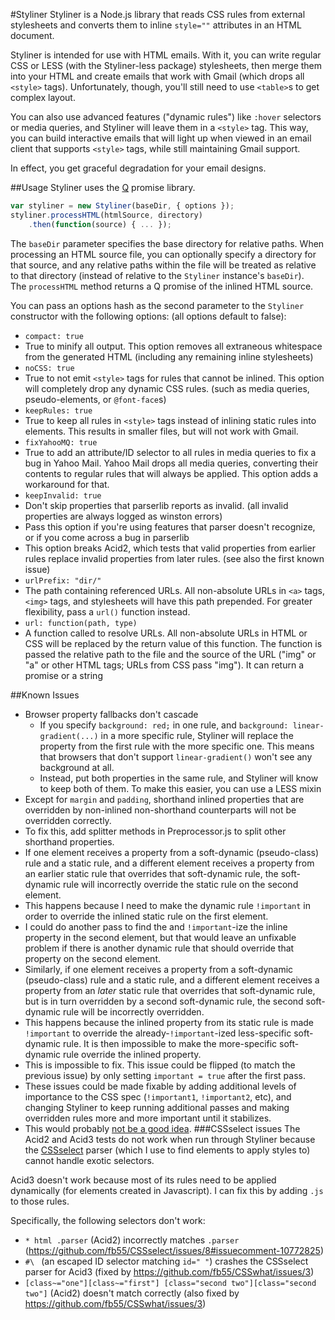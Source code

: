 ﻿#Styliner
Styliner is a Node.js library that reads CSS rules from external stylesheets and converts them to inline `style=""` attributes in an HTML document.  

Styliner is intended for use with HTML emails.  With it, you can write regular CSS or LESS (with the Styliner-less package) stylesheets, then merge them into your HTML and create emails that work with Gmail (which drops all `<style>` tags).  Unfortunately, though, you'll still need to use `<table>`s to get complex layout.

You can also use advanced features ("dynamic rules") like `:hover` selectors or media queries, and Styliner will leave them in a `<style>` tag.  This way, you can build interactive emails that will light up when viewed in an email client that supports `<style>` tags, while still maintaining Gmail support.  

In effect, you get graceful degradation for your email designs.

##Usage
Styliner uses the [Q](https://github.com/kriskowal/q) promise library.

```javascript
var styliner = new Styliner(baseDir, { options });
styliner.processHTML(htmlSource, directory)
    .then(function(source) { ... });
```

The `baseDir` parameter specifies the base directory for relative paths.  When processing an HTML source file, you can optionally specify a directory for that source, and any relative paths within the file will be treated as relative to that directory (instead of relative to the `Styliner` instance's `baseDir`).  
The `processHTML` method returns a Q promise of the inlined HTML source.

You can pass an options hash as the second parameter to the `Styliner` constructor with the following options: (all options default to false):

 - `compact: true`		
  - True to minify all output.  This option removes all extraneous whitespace from the generated HTML (including any remaining inline stylesheets)   
 - `noCSS: true`
  - True to not emit `<style>` tags for rules that cannot be inlined.  This option will completely drop any dynamic CSS rules. (such as media queries, pseudo-elements, or `@font-face`s)
 - `keepRules: true`
  - True to keep all rules in `<style>` tags instead of inlining static rules into elements.  This results in smaller files, but will not work with Gmail.
 - `fixYahooMQ: true`
  - True to add an attribute/ID selector to all rules in media queries to fix a bug in Yahoo Mail.  Yahoo Mail drops all media queries, converting their contents to regular rules that will always be applied.  This option adds a workaround for that.
 - `keepInvalid: true`
  - Don't skip properties that parserlib reports as invalid. (all invalid properties are always logged as winston errors)
  - Pass this option if you're using features that parser doesn't recognize, or if you come across a bug in parserlib
  - This option breaks Acid2, which tests that valid properties from earlier rules replace invalid properties from later rules.  (see also the first known issue)
 - `urlPrefix: "dir/"`
  - The path containing referenced URLs.  All non-absolute URLs in `<a>` tags, `<img>` tags, and stylesheets will have this path prepended.  For greater flexibility, pass a `url()` function instead.
 - `url: function(path, type)`
  - A function called to resolve URLs.  All non-absolute URLs in HTML or CSS will be replaced by the return value of this function. The function is passed the relative path to the file and the source of the URL ("img" or "a" or other HTML tags; URLs from CSS pass "img"). It can return a promise or a string

##Known Issues
 - Browser property fallbacks don't cascade
   - If you specify `background: red;` in one rule, and `background: linear-gradient(...)` in a more specific rule, Styliner will replace the property from the first rule with the more specific one.  This means that browsers that don't support `linear-gradient()` won't see any background at all. 
   - Instead, put both properties in the same rule, and Styliner will know to keep both of them.  To make this easier, you can use a LESS mixin
 - Except for `margin` and `padding`, shorthand inlined properties that are overridden by non-inlined non-shorthand counterparts will not be overridden correctly.
  - To fix this, add splitter methods in Preprocessor.js to split other shorthand properties.
 - If one element receives a property from a soft-dynamic (pseudo-class) rule and a static rule, and a different element receives a property from an earlier static rule that overrides that soft-dynamic rule, the soft-dynamic rule will incorrectly override the static rule on the second element.
  - This happens because I need to make the dynamic rule `!important` in order to override the inlined static rule on the first element.
  - I could do another pass to find the and `!important`-ize the inline property in the second element, but that would leave an unfixable problem if there is another dynamic rule that should override that property on the second element.
 - Similarly, if one element receives a property from a soft-dynamic (pseudo-class) rule and a static rule, and a different element receives a property from an _later_ static rule that overrides that soft-dynamic rule, but is in turn overridden by a second soft-dynamic rule, the second soft-dynamic rule will be incorrectly overridden.
  - This happens because the inlined property from its static rule is made `!important` to override the already-`!important`-ized less-specific soft-dynamic rule.  It is then impossible to make the more-specific soft-dynamic rule override the inlined property.
  - This is impossible to fix.  This issue could be flipped (to match the previous issue) by only setting `important = true` after the first pass.
 - These issues could be made fixable by adding additional levels of importance to the CSS spec (`!important1`, `!important2`, etc), and changing Styliner to keep running additional passes and making overridden rules more and more important until it stabilizes.
  - This would probably [not be a good idea](http://blogs.msdn.com/b/oldnewthing/archive/2011/03/10/10138969.aspx).
  ###CSSselect issues
  The Acid2 and Acid3 tests do not work when run through Styliner because the [CSSselect](https://github.com/fb55/CSSselect) parser (which I use to find elements to apply styles to) cannot handle exotic selectors.

  Acid3 doesn't work because most of its rules need to be applied dynamically (for elements created in Javascript).  I can fix this by adding `.js` to those rules.

  Specifically, the following selectors don't work:
   - `* html .parser` (Acid2) incorrectly matches `.parser` (https://github.com/fb55/CSSselect/issues/8#issuecomment-10772825)
   - `#\ ` (an escaped ID selector matching `id=" "`) crashes the CSSselect parser for Acid3 (fixed by https://github.com/fb55/CSSwhat/issues/3)
   - `[class~="one"][class~="first"] [class="second two"][class="second two"]` (Acid2) doesn't match correctly (also fixed by https://github.com/fb55/CSSwhat/issues/3)